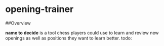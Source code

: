 ﻿# opening-trainer

##Overview

**name to decide** is a tool chess players could use to learn and review new openings as well as positions they want to learn better. 
todo:
